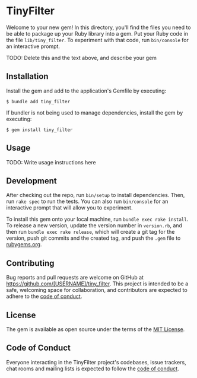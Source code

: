 # TinyFilter

Welcome to your new gem! In this directory, you'll find the files you need to be able to package up your Ruby library into a gem. Put your Ruby code in the file `lib/tiny_filter`. To experiment with that code, run `bin/console` for an interactive prompt.

TODO: Delete this and the text above, and describe your gem

## Installation

Install the gem and add to the application's Gemfile by executing:

    $ bundle add tiny_filter

If bundler is not being used to manage dependencies, install the gem by executing:

    $ gem install tiny_filter

## Usage

TODO: Write usage instructions here

## Development

After checking out the repo, run `bin/setup` to install dependencies. Then, run `rake spec` to run the tests. You can also run `bin/console` for an interactive prompt that will allow you to experiment.

To install this gem onto your local machine, run `bundle exec rake install`. To release a new version, update the version number in `version.rb`, and then run `bundle exec rake release`, which will create a git tag for the version, push git commits and the created tag, and push the `.gem` file to [rubygems.org](https://rubygems.org).

## Contributing

Bug reports and pull requests are welcome on GitHub at https://github.com/[USERNAME]/tiny_filter. This project is intended to be a safe, welcoming space for collaboration, and contributors are expected to adhere to the [code of conduct](https://github.com/[USERNAME]/tiny_filter/blob/master/CODE_OF_CONDUCT.md).

## License

The gem is available as open source under the terms of the [MIT License](https://opensource.org/licenses/MIT).

## Code of Conduct

Everyone interacting in the TinyFilter project's codebases, issue trackers, chat rooms and mailing lists is expected to follow the [code of conduct](https://github.com/[USERNAME]/tiny_filter/blob/master/CODE_OF_CONDUCT.md).
